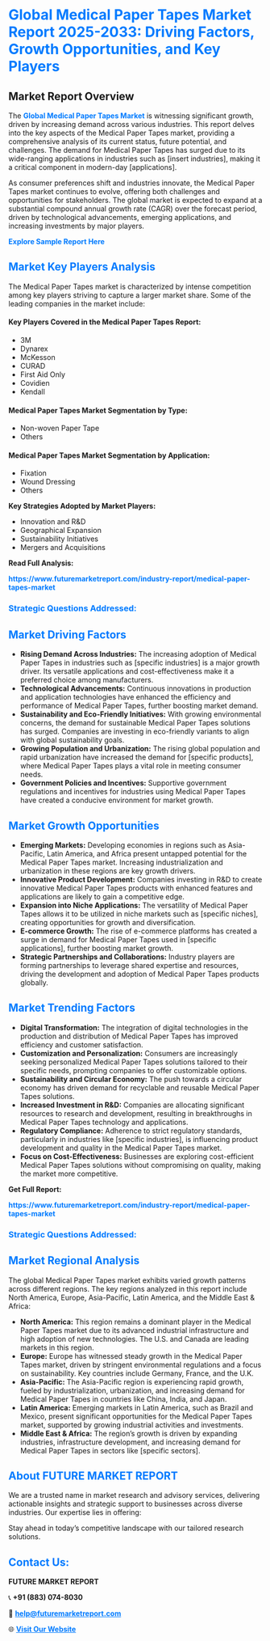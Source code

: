 <h1 style="color: #007BFF;">Global Medical Paper Tapes Market Report 2025-2033: Driving Factors, Growth Opportunities, and Key Players</h1>

<section id="overview">
<h2>Market Report Overview</h2>
<p>The <a href="https://www.futuremarketreport.com/industry-report/medical-paper-tapes-market" style="color: #007BFF; text-decoration: none;"><strong>Global Medical Paper Tapes Market</strong></a> is witnessing significant growth, driven by increasing demand across various industries. This report delves into the key aspects of the Medical Paper Tapes market, providing a comprehensive analysis of its current status, future potential, and challenges. The demand for Medical Paper Tapes has surged due to its wide-ranging applications in industries such as [insert industries], making it a critical component in modern-day [applications].</p>
<p>As consumer preferences shift and industries innovate, the Medical Paper Tapes market continues to evolve, offering both challenges and opportunities for stakeholders. The global market is expected to expand at a substantial compound annual growth rate (CAGR) over the forecast period, driven by technological advancements, emerging applications, and increasing investments by major players.</p>
</section>

<section id="overview">
<p><a href="https://www.futuremarketreport.com/request-sample/reportId=79527" style="color: #007BFF; text-decoration: none;"><strong>Explore Sample Report Here</strong></a></p>
</section>

<section id="key-players">
<h2 style="color: #007BFF;">Market Key Players Analysis</h2>
<p>The Medical Paper Tapes market is characterized by intense competition among key players striving to capture a larger market share. Some of the leading companies in the market include:</p>
<h4>Key Players Covered in the Medical Paper Tapes Report:</h4>
<ul><li>3M</li><li>Dynarex</li><li>McKesson</li><li>CURAD</li><li>First Aid Only</li><li>Covidien</li><li>Kendall</li></ul>
<h4>Medical Paper Tapes Market Segmentation by Type:</h4>
<ul><li>Non-woven Paper Tape</li><li>Others</li></ul>

<h4>Medical Paper Tapes Market Segmentation by Application:</h4>
<ul><li>Fixation</li><li>Wound Dressing</li><li>Others</li></ul>
<p><strong>Key Strategies Adopted by Market Players:</strong></p>
<ul>
<li>Innovation and R&D</li>
<li>Geographical Expansion</li>
<li>Sustainability Initiatives</li>
<li>Mergers and Acquisitions</li>
</ul>
</section>

<section>
<p><strong>Read Full Analysis: </strong></p><a href="https://www.futuremarketreport.com/industry-report/medical-paper-tapes-market" style="color: #007BFF; text-decoration: none;"><strong>https://www.futuremarketreport.com/industry-report/medical-paper-tapes-market</strong></a>
<h3 style="color: #007BFF;">Strategic Questions Addressed:</h3>
</section>

<section id="driving-factors">
<h2 style="color: #007BFF;">Market Driving Factors</h2>
<ul>
<li><strong>Rising Demand Across Industries:</strong> The increasing adoption of Medical Paper Tapes in industries such as [specific industries] is a major growth driver. Its versatile applications and cost-effectiveness make it a preferred choice among manufacturers.</li>
<li><strong>Technological Advancements:</strong> Continuous innovations in production and application technologies have enhanced the efficiency and performance of Medical Paper Tapes, further boosting market demand.</li>
<li><strong>Sustainability and Eco-Friendly Initiatives:</strong> With growing environmental concerns, the demand for sustainable Medical Paper Tapes solutions has surged. Companies are investing in eco-friendly variants to align with global sustainability goals.</li>
<li><strong>Growing Population and Urbanization:</strong> The rising global population and rapid urbanization have increased the demand for [specific products], where Medical Paper Tapes plays a vital role in meeting consumer needs.</li>
<li><strong>Government Policies and Incentives:</strong> Supportive government regulations and incentives for industries using Medical Paper Tapes have created a conducive environment for market growth.</li>
</ul>
</section>

<section id="growth-opportunities">
<h2 style="color: #007BFF;">Market Growth Opportunities</h2>
<ul>
<li><strong>Emerging Markets:</strong> Developing economies in regions such as Asia-Pacific, Latin America, and Africa present untapped potential for the Medical Paper Tapes market. Increasing industrialization and urbanization in these regions are key growth drivers.</li>
<li><strong>Innovative Product Development:</strong> Companies investing in R&D to create innovative Medical Paper Tapes products with enhanced features and applications are likely to gain a competitive edge.</li>
<li><strong>Expansion into Niche Applications:</strong> The versatility of Medical Paper Tapes allows it to be utilized in niche markets such as [specific niches], creating opportunities for growth and diversification.</li>
<li><strong>E-commerce Growth:</strong> The rise of e-commerce platforms has created a surge in demand for Medical Paper Tapes used in [specific applications], further boosting market growth.</li>
<li><strong>Strategic Partnerships and Collaborations:</strong> Industry players are forming partnerships to leverage shared expertise and resources, driving the development and adoption of Medical Paper Tapes products globally.</li>
</ul>
</section>

<section id="trending-factors">
<h2 style="color: #007BFF;">Market Trending Factors</h2>
<ul>
<li><strong>Digital Transformation:</strong> The integration of digital technologies in the production and distribution of Medical Paper Tapes has improved efficiency and customer satisfaction.</li>
<li><strong>Customization and Personalization:</strong> Consumers are increasingly seeking personalized Medical Paper Tapes solutions tailored to their specific needs, prompting companies to offer customizable options.</li>
<li><strong>Sustainability and Circular Economy:</strong> The push towards a circular economy has driven demand for recyclable and reusable Medical Paper Tapes solutions.</li>
<li><strong>Increased Investment in R&D:</strong> Companies are allocating significant resources to research and development, resulting in breakthroughs in Medical Paper Tapes technology and applications.</li>
<li><strong>Regulatory Compliance:</strong> Adherence to strict regulatory standards, particularly in industries like [specific industries], is influencing product development and quality in the Medical Paper Tapes market.</li>
<li><strong>Focus on Cost-Effectiveness:</strong> Businesses are exploring cost-efficient Medical Paper Tapes solutions without compromising on quality, making the market more competitive.</li>
</ul>
</section>

<section>
<p><strong>Get Full Report: </strong></p><a href="https://www.futuremarketreport.com/industry-report/medical-paper-tapes-market" style="color: #007BFF; text-decoration: none;"><strong>https://www.futuremarketreport.com/industry-report/medical-paper-tapes-market</strong></a>
<h3 style="color: #007BFF;">Strategic Questions Addressed:</h3>
</section>


<section id="regional-analysis">
<h2 style="color: #007BFF;">Market Regional Analysis</h2>
<p>The global Medical Paper Tapes market exhibits varied growth patterns across different regions. The key regions analyzed in this report include North America, Europe, Asia-Pacific, Latin America, and the Middle East & Africa:</p>
<ul>
<li><strong>North America:</strong> This region remains a dominant player in the Medical Paper Tapes market due to its advanced industrial infrastructure and high adoption of new technologies. The U.S. and Canada are leading markets in this region.</li>
<li><strong>Europe:</strong> Europe has witnessed steady growth in the Medical Paper Tapes market, driven by stringent environmental regulations and a focus on sustainability. Key countries include Germany, France, and the U.K.</li>
<li><strong>Asia-Pacific:</strong> The Asia-Pacific region is experiencing rapid growth, fueled by industrialization, urbanization, and increasing demand for Medical Paper Tapes in countries like China, India, and Japan.</li>
<li><strong>Latin America:</strong> Emerging markets in Latin America, such as Brazil and Mexico, present significant opportunities for the Medical Paper Tapes market, supported by growing industrial activities and investments.</li>
<li><strong>Middle East & Africa:</strong> The region’s growth is driven by expanding industries, infrastructure development, and increasing demand for Medical Paper Tapes in sectors like [specific sectors].</li>
</ul>
</section>

<footer>
<h2 style="color: #007BFF;">About FUTURE MARKET REPORT</h2>
<p>We are a trusted name in market research and advisory services, delivering actionable insights and strategic support to businesses across diverse industries. Our expertise lies in offering:</p>

<p>Stay ahead in today’s competitive landscape with our tailored research solutions.</p>

<h2 style="color: #007BFF;">Contact Us:</h2>
<p><strong>FUTURE MARKET REPORT</strong></p>
<p>📞 <strong>+91 (883) 074-8030</strong></p>
<p>📧 <strong><a href="mailto:help@futuremarketreport.com" style="color: #007BFF;">help@futuremarketreport.com</a></strong></p>
<p>🌐 <strong><a href="https://www.futuremarketreport.com/" style="color: #007BFF;">Visit Our Website</a></strong></p>
</footer>